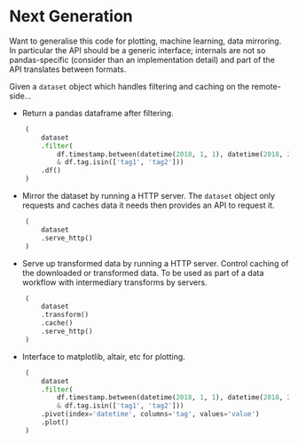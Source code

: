
# Next Generation

Want to generalise this code for plotting, machine learning, data mirroring.
In particular the API should be a generic interface; internals are not so pandas-specific (consider than an implementation detail) and part of the API translates between formats.

Given a `dataset` object which handles filtering and caching on the remote-side...

* Return a pandas dataframe after filtering.

```python
    (
        dataset
        .filter(
            df.timestamp.between(datetime(2018, 1, 1), datetime(2018, 2, 1))
            & df.tag.isin(['tag1', 'tag2']))
        .df()
    )
```

* Mirror the dataset by running a HTTP server.
The `dataset` object only requests and caches data it needs then provides an API to request it.

```python
    (
        dataset
        .serve_http()
    )
```

* Serve up transformed data by running a HTTP server.
Control caching of the downloaded or transformed data.
To be used as part of a data workflow with intermediary transforms by servers.

```python
    (
        dataset
        .transform()
        .cache()
        .serve_http()
    )
```

* Interface to matplotlib, altair, etc for plotting.

```python
    (
        dataset
        .filter(
            df.timestamp.between(datetime(2018, 1, 1), datetime(2018, 2, 1))
            & df.tag.isin(['tag1', 'tag2']))
        .pivot(index='datetime', columns='tag', values='value')
        .plot()
    )
```
